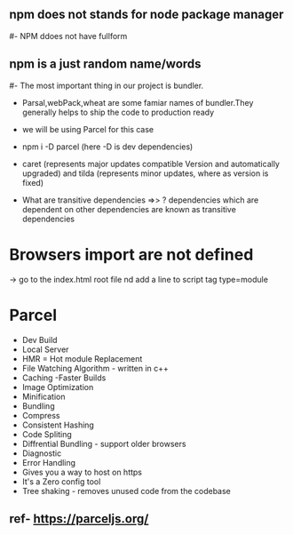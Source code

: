 ## npm does not stands for node package manager

#- NPM ddoes not have fullform

## npm is a just random name/words

#- The most important thing in our project is bundler.

- Parsal,webPack,wheat are some famiar names of bundler.They generally helps to ship the code to production ready

- we will be using Parcel for this case
- npm i -D parcel (here -D is dev dependencies)
- caret (represents major updates compatible Version and automatically upgraded) and tilda (represents minor updates, where as version is fixed)

- What are transitive dependencies =>> ? dependencies which are dependent on other dependencies are known as transitive dependencies

# Browsers import are not defined

-> go to the index.html root file nd add a line to script tag type=module

# Parcel

- Dev Build
- Local Server
- HMR = Hot module Replacement
- File Watching Algorithm - written in c++
- Caching -Faster Builds
- Image Optimization
- Minification
- Bundling
- Compress
- Consistent Hashing
- Code Spliting
- Diffrential Bundling - support older browsers
- Diagnostic
- Error Handling
- Gives you a way to host on https
- It's a Zero config tool
- Tree shaking - removes unused code from the codebase

## ref- https://parceljs.org/
